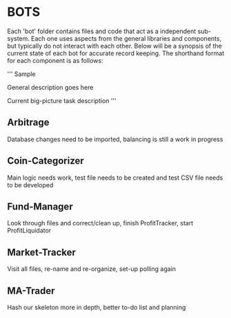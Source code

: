 # BOTS
Each 'bot' folder contains files and code that act as a independent sub-system. Each one uses aspects from the general libraries and components, but typically do not interact with each other. Below will be a synopsis of the current state of each bot for accurate record keeping. The shorthand format for each component is as follows:

'''
Sample

General description goes here

Current big-picture task description
'''

## Arbitrage
Database changes need to be imported, balancing is still a work in progress

## Coin-Categorizer
Main logic needs work, test file needs to be created and test CSV file needs to be developed

## Fund-Manager
Look through files and correct/clean up, finish ProfitTracker, start ProfitLiquidator

## Market-Tracker
Visit all files, re-name and re-organize, set-up polling again

## MA-Trader
Hash our skeleton more in depth, better to-do list and planning
